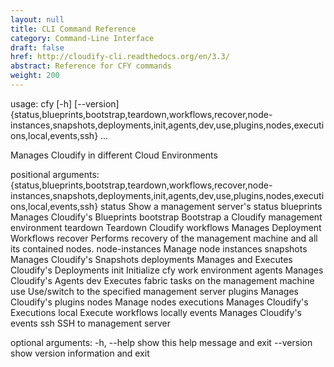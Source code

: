 ```yaml
---
layout: null
title: CLI Command Reference
category: Command-Line Interface
draft: false
href: http://cloudify-cli.readthedocs.org/en/3.3/
abstract: Reference for CFY commands
weight: 200
---
```


usage: cfy [-h] [--version]
           {status,blueprints,bootstrap,teardown,workflows,recover,node-instances,snapshots,deployments,init,agents,dev,use,plugins,nodes,executions,local,events,ssh}
           ...

Manages Cloudify in different Cloud Environments

positional arguments:
  {status,blueprints,bootstrap,teardown,workflows,recover,node-instances,snapshots,deployments,init,agents,dev,use,plugins,nodes,executions,local,events,ssh}
    status              Show a management server's status
    blueprints          Manages Cloudify's Blueprints
    bootstrap           Bootstrap a Cloudify management environment
    teardown            Teardown Cloudify
    workflows           Manages Deployment Workflows
    recover             Performs recovery of the management machine and all
                        its contained nodes.
    node-instances      Manage node instances
    snapshots           Manages Cloudify's Snapshots
    deployments         Manages and Executes Cloudify's Deployments
    init                Initialize cfy work environment
    agents              Manages Cloudify's Agents
    dev                 Executes fabric tasks on the management machine
    use                 Use/switch to the specified management server
    plugins             Manages Cloudify's plugins
    nodes               Manage nodes
    executions          Manages Cloudify's Executions
    local               Execute workflows locally
    events              Manages Cloudify's events
    ssh                 SSH to management server

optional arguments:
  -h, --help            show this help message and exit
  --version             show version information and exit